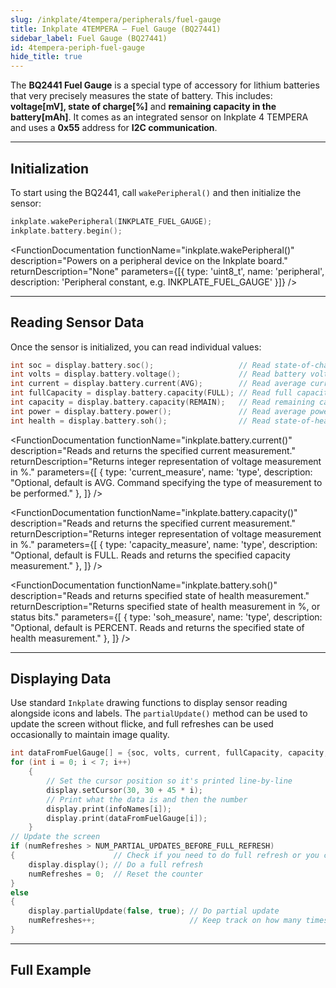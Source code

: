 ```yaml
---
slug: /inkplate/4tempera/peripherals/fuel-gauge
title: Inkplate 4TEMPERA – Fuel Gauge (BQ27441)
sidebar_label: Fuel Gauge (BQ27441)
id: 4tempera-periph-fuel-gauge
hide_title: true
---
```


<SectionTitle title="Fuel Gauge" backgroundImage="/img/inkplate_2/hardware.png" />

The **BQ2441 Fuel Gauge** is a special type of accessory for lithium batteries that very precisely measures the state of battery.  This includes: **voltage[mV], state of charge[%]** and **remaining capacity in the battery[mAh]**. It comes as an integrated sensor on Inkplate 4 TEMPERA and uses a **0x55** address for **I2C communication**.

---

## Initialization

To start using the BQ2441, call `wakePeripheral()` and then initialize the sensor:

```cpp
inkplate.wakePeripheral(INKPLATE_FUEL_GAUGE);
inkplate.battery.begin();
```

<FunctionDocumentation functionName="inkplate.wakePeripheral()" description="Powers on a peripheral device on the Inkplate board." returnDescription="None" parameters={[{ type: 'uint8_t', name: 'peripheral', description: 'Peripheral constant, e.g. INKPLATE_FUEL_GAUGE' }]} />

<FunctionDocumentation functionName="inkplate.battery.begin()" description="Initializes the BQ2441 sensor and configures it for reading." returnDescription="Returns true if the sensor is initialized successfully." />

---

## Reading Sensor Data

Once the sensor is initialized, you can read individual values:

```cpp
int soc = display.battery.soc();                   // Read state-of-charge (%)
int volts = display.battery.voltage();             // Read battery voltage (mV)
int current = display.battery.current(AVG);        // Read average current (mA)
int fullCapacity = display.battery.capacity(FULL); // Read full capacity (mAh)
int capacity = display.battery.capacity(REMAIN);   // Read remaining capacity (mAh)
int power = display.battery.power();               // Read average power draw (mW)
int health = display.battery.soh();                // Read state-of-health (%)

```

<FunctionDocumentation
  functionName="inkplate.battery.soc()"
  description="Reads and returns specified state of charge measurement."
  returnDescription="Returns integer representation of charge measurement in %."
/>

<FunctionDocumentation
  functionName="inkplate.battery.voltage()"
  description="Reads and returns the battery voltage."
  returnDescription="Returns integer representation of voltage measurement in %."
/>

<FunctionDocumentation
  functionName="inkplate.battery.current()"
  description="Reads and returns the specified current measurement."
  returnDescription="Returns integer representation of voltage measurement in %."
  parameters={[
    { type: 'current_measure', name: 'type', description: "Optional, default is AVG. Command specifying the type of measurement to be performed." },
  ]}
/>

<FunctionDocumentation
  functionName="inkplate.battery.capacity()"
  description="Reads and returns the specified current measurement."
  returnDescription="Returns integer representation of voltage measurement in %."
  parameters={[
    { type: 'capacity_measure', name: 'type', description: "Optional, default is FULL. Reads and returns the specified capacity measurement." },
  ]}
/>

<FunctionDocumentation
  functionName="inkplate.battery.power()"
  description="Reads and returns measured average power."
  returnDescription="Returns integer representation of power measurement in mAh."
/>

<FunctionDocumentation
  functionName="inkplate.battery.soh()"
  description="Reads and returns specified state of health measurement."
  returnDescription="Returns specified state of health measurement in %, or status bits."
  parameters={[
    { type: 'soh_measure', name: 'type', description: "Optional, default is PERCENT. Reads and returns the specified state of health measurement." },
  ]}
/>

---

## Displaying Data

Use standard `Inkplate` drawing functions to display sensor reading alongside icons and labels. The `partialUpdate()` method can be used to update the screen without flicke, and full refreshes can be used occasionally to maintain image quality.

```cpp
int dataFromFuelGauge[] = {soc, volts, current, fullCapacity, capacity, power, health};
for (int i = 0; i < 7; i++)
    {
        // Set the cursor position so it's printed line-by-line
        display.setCursor(30, 30 + 45 * i);
        // Print what the data is and then the number
        display.print(infoNames[i]);
        display.print(dataFromFuelGauge[i]);
    }
// Update the screen
if (numRefreshes > NUM_PARTIAL_UPDATES_BEFORE_FULL_REFRESH)
{                      // Check if you need to do full refresh or you can do partial update
    display.display(); // Do a full refresh
    numRefreshes = 0;  // Reset the counter
}
else
{
    display.partialUpdate(false, true); // Do partial update
    numRefreshes++;                     // Keep track on how many times screen has been partially updated
}
```

<CenteredImage src="/img/inkplate_4_tempera/bq27441.png" alt="Expected output on Inkplate display" caption="Full example display" width="600px" />

---

## Full Example

<QuickLink 
  title="Inkplate4TEMPERA_Fuel_Gauge.ino" 
  description="Full Arduino example showing how to read and display data from the onboard BQ27441 sensor."
  url="https://github.com/SolderedElectronics/Inkplate-Arduino-library/tree/master/examples/Inkplate4TEMPERA/Advanced/Sensors/Inkplate4TEMPERA_Fuel_Gauge" 
/>